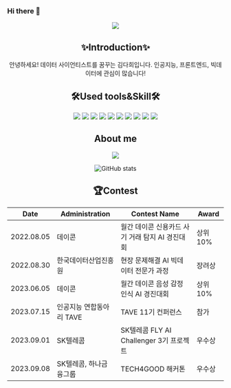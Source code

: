 ### Hi there 👋

<!--
**dahuikim/dahuikim** is a ✨ _special_ ✨ repository because its `README.md` (this file) appears on your GitHub profile.

Here are some ideas to get you started:

- 🔭 I’m currently working on ...
- 🌱 I’m currently learning ...
- 👯 I’m looking to collaborate on ...
- 🤔 I’m looking for help with ...
- 💬 Ask me about ...
- 📫 How to reach me: ...
- 😄 Pronouns: ...
- ⚡ Fun fact: ...
-->

<div align=center>

<img src="https://capsule-render.vercel.app/api?type=waving&color=auto&height=200&section=header&text=Heeda's%20Github&fontSize=90" />

## ✨Introduction✨
안녕하세요! 데이터 사이언티스트를 꿈꾸는 김다희입니다.
인공지능, 프론트엔드, 빅데이터에 관심이 많습니다! 


## 🛠Used tools&Skill🛠
<img src="https://img.shields.io/badge/Python-3776AB?style=for-the-badge&logo=Python&logoColor=white">
<img src="https://img.shields.io/badge/R-276DC3?style=for-the-badge&logo=R&logoColor=white">
<img src="https://img.shields.io/badge/MySQL-4479A1?style=for-the-badge&logo=MySQL&logoColor=white">
<img src="https://img.shields.io/badge/Tableau-E97627?style=for-the-badge&logo=Tableau&logoColor=white">
<img src="https://img.shields.io/badge/Flutter-02569B?style=for-the-badge&logo=Flutter&logoColor=white">
<img src="https://img.shields.io/badge/amazonaws-232F3E?style=for-the-badge&logo=amazonaws&logoColor=white">
<img src="https://img.shields.io/badge/Git-F05032?style=for-the-badge&logo=Git&logoColor=white">
<img src="https://img.shields.io/badge/visualstudiocode-007ACC?style=for-the-badge&logo=visualstudiocode&logoColor=white">
<img src="https://img.shields.io/badge/Django-092E20?style=for-the-badge&logo=Django&logoColor=white">
<img src="https://img.shields.io/badge/Docker-2496ED?style=for-the-badge&logo=Docker&logoColor=white">


## About me
<img src="https://img.shields.io/badge/Notion-000000?style=for-the-badge&logo=Notion&logoColor=white">

![GitHub stats](https://github-readme-stats.vercel.app/api?username=dahuikim&count_private=true&show_icons=true&theme=solarized-light)

## 🏆Contest
| Date      	| Administration 	    | Contest Name                                	| Award 	  |
| ----------- | ----------------- 	| --------------------------------------------	| --------	|
| 2022.08.05 	| 데이콘             	| 월간 데이콘 신용카드 사기 거래 탐지 AI 경진대회 	| 상위 10% 	|
| 2022.08.30 	| 한국데이터산업진흥원 	| 현장 문제해결 AI 빅데이터 전문가 과정 	          | 장려상   	|
| 2023.06.05 	| 데이콘             	| 월간 데이콘 음성 감정 인식 AI 경진대회         	| 상위 10% 	|
| 2023.07.15 	| 인공지능 연합동아리 TAVE| TAVE 11기 컨퍼런스                           | 참가	    |
| 2023.09.01 	| SK텔레콤           	| SK텔레콤 FLY AI Challenger 3기 프로젝트 	      | 우수상 	  |
| 2023.09.08 	| SK텔레콤, 하나금융그룹	| TECH4GOOD 해커톤 	                            | 우수상 	  |




</div>
